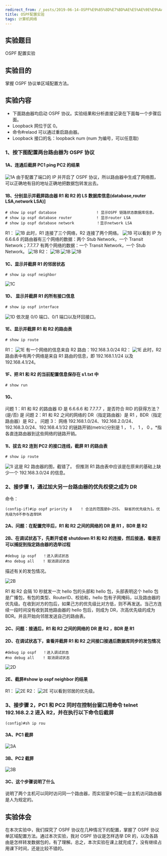 ```yaml
---
redirect_from: /_posts/2019-06-14-OSPF%E9%85%8D%E7%BD%AE%E5%AE%9E%E9%AA%8C/
title: OSPF配置实验
tags: 计算机网络
---
```


## 实验题目

OSPF 配置实验

## 实验目的

掌握 OSPF 协议单区域配置方法。

## 实验内容

- 下面路由器均启动 OSPF 协议。实验结果和分析直接记录在下面每一个步骤后面。
- Loopback 网位于区 0。
- 命令#relaod 可以通过重启路由器。
- Loopback 接口的名：loopback num (num 为编号，可以任意取)

### 1、按下图配置两台路由器为 OSPF 协议

#### 1A、连通后截屏 PC1 ping PC2 的结果

![1A](https://Mizuno-Ai.wu-kan.cn/assets/image/2019/2019-06-14-1.jpg)
由于配置了端口的 IP 并开启了 OSPF 协议，所以路由器中生成了网络图，可以正确地有目的地址正确地把数据包转发出去。

#### 1B、分别显示并截屏路由器 R1 和 R2 的 LS 数据库信息(database,router LSA,network LSA)]

```shell
# show ip ospf database                  ! 显示OSPF 链路状态数据库信息。
# show ip ospf database router           ! 显示router LSA
# show ip ospf database network          ！显示network LSA
```

R1：
![1B](https://Mizuno-Ai.wu-kan.cn/assets/image/2019/2019-06-14-2.jpg)
此时，R1 连接了三个网络，R2 连接了两个网络。
![1B](https://Mizuno-Ai.wu-kan.cn/assets/image/2019/2019-06-14-3.jpg)
可以看到 IP 为 6.6.6.6 的路由器有三个网络的数据：两个 Stub Network，一个 Transit Network；7.7.7.7 有两个网络的数据：一个 Transit Network，一个 Stub Network。
![1B](https://Mizuno-Ai.wu-kan.cn/assets/image/2019/2019-06-14-4.jpg)
R2：
![1B](https://Mizuno-Ai.wu-kan.cn/assets/image/2019/2019-06-14-5.jpg)
![1B](https://Mizuno-Ai.wu-kan.cn/assets/image/2019/2019-06-14-6.jpg)
![1B](https://Mizuno-Ai.wu-kan.cn/assets/image/2019/2019-06-14-7.jpg)

#### 1C、显示并截屏 R1 的邻居状态

```shell
# show ip ospf neighbor
```

![1C](https://Mizuno-Ai.wu-kan.cn/assets/image/2019/2019-06-14-8.jpg)

#### 1D、 显示并截屏 R1 的所有接口信息

```shell
# show ip ospf interface
```

![1D](https://Mizuno-Ai.wu-kan.cn/assets/image/2019/2019-06-14-9.jpg)
依次是 0/0 端口、0/1 端口以及环回接口。

#### 1E、显示并截屏 R1 和 R2 的路由表

```shell
# show ip route
```

R1：
![1E](https://Mizuno-Ai.wu-kan.cn/assets/image/2019/2019-06-14-10.jpg)
有一个网络的信息来自 R2 路由：192.168.3.0/24
R2：
![1E](https://Mizuno-Ai.wu-kan.cn/assets/image/2019/2019-06-14-11.jpg)
此时，R2 路由表中有两个网络是来自 R1 路由的信息，即 192.168.1.1/24 以及 192.168.4.1/24。

#### 1F、把 R1 和 R2 的当前配置信息保存在 s1.txt 中

```shell
# show run
```

#### 1G、

问题 1：R1 和 R2 的路由器 ID 是 6.6.6.6 和 7.7.7.7 ，是否符合 RID 的获得方法？(是/否) 是
问题 2：R1 和 R2 之间的网络的 DR（指定路由器）是 R1 ，BDR（指定路由器）是 R2 。
问题 3： 网络 192.168.1.0/24、192.168.2.0/24、192.168.3.0/24、192.168.4.1/32 的链路开销(metric)分别是 1 ， 1 ， 1 ， 0 。\*指各直连路由器到这些网络的链路开销。

#### 1I、拔去 R2 连到 PC2 的接口连线，截屏 R1 的路由表

```shell
# show ip route
```

![1I](https://Mizuno-Ai.wu-kan.cn/assets/image/2019/2019-06-14-12.jpg)
这是 R2 路由器的图，截错了。
但推测 R1 路由表中应该是在原来的基础上缺少一个 192.168.3.0/24 的信息。

### 2、接步骤 1，通过加大另一台路由器的优先权使之成为 DR

命令：

```shell
(config-if)#ip ospf priority 8    ! 合法的范围是0~255。 缺省的优先级为1。优先级为0不参与选举DR
```

#### 2A、问题：在配置完毕后，R1 和 R2 之间的网络的 DR 是 R1 ，BDR 是 R2

#### 2B、在调试状态下，先断开或者 shutdown R1 和 R2 的连接，然后接通，看是否可以捕捉到指定路由器的选举过程

```shell
#debug ip ospf   ！进入调试状态
#no debug all    ! 取消调试状态
```

描述有关的发包情况。

![2B](https://Mizuno-Ai.wu-kan.cn/assets/image/2019/2019-06-14-13.jpg)

R1 和 R2 会隔 10 秒就发一次 hello 包的头部和 hello 包，头部表明这个 hello 包是广播包，有包的类型、RouterID、校验和，hello 包有子网掩码，以及路由器的优先级。在收到对方的包后，如果己方的优先级比对方低，则不再发送。当己方连续一段时间没有收到其他路由器的 hello 包后，则成为 DR，次高优先级的成为 BDR。并且开始向邻居发送自己的路由表。

#### 2C、问题：接通后，R1 和 R2 之间的网络的 DR 是 R2 ，BDR 是 R1

#### 2D、在调试状态下，查看并截屏 R1 和 R2 之间接口接通后数据库同步的发包情况

```shell
#debug ip ospf   ！进入调试状态
#no debug all    ! 取消调试状态
```

![2D](https://Mizuno-Ai.wu-kan.cn/assets/image/2019/2019-06-14-14.jpg)

#### 2E、截屏#show ip ospf neighbor 的结果

R1：
![2E](https://Mizuno-Ai.wu-kan.cn/assets/image/2019/2019-06-14-15.jpg)
R2：
![2E](https://Mizuno-Ai.wu-kan.cn/assets/image/2019/2019-06-14-16.jpg)
可以看到邻居的优先级。

### 3、接步骤 2，PC1 和 PC2 同时在控制台窗口用命令 telnet 192.168.2.2 进入 R2，并在执行以下命令后截屏

```shell
(config)#sh ip rou
```

#### 3A、PC1 截屏

![3A](https://Mizuno-Ai.wu-kan.cn/assets/image/2019/2019-06-14-17.jpg)

#### 3B、PC2 截屏

![3B](https://Mizuno-Ai.wu-kan.cn/assets/image/2019/2019-06-14-18.jpg)

#### 3C、这个步骤说明了什么

说明了两个主机可以同时访问同一个路由器，而实验室中只能一台主机访问路由器是人为规定的。

## 实验体会

在本次实验中，我们探究了 OSPF 协议在几种情况下的配置，掌握了 OSPF 协议单区域配置方法。通过本次实验，我对 OSPF 协议是怎样选举 DR 的，以及各路由是怎样转发数据包的，有了理解。总之，本次实验在课上就完成了，没有继续占用课下时间，还是比较不错的。
